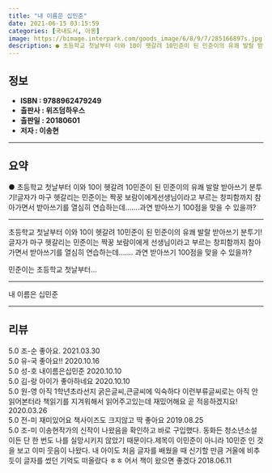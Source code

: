 ```yaml
---
title: "내 이름은 십민준"
date: 2021-06-15 03:15:59
categories: [국내도서, 아동]
image: https://bimage.interpark.com/goods_image/6/8/9/7/285166897s.jpg
description: ● 초등학교 첫날부터 이와 10이 헷갈려 10민준이 된 민준이의 유쾌 발랄 받아쓰기 분투기!글자가 마구 헷갈리는 민준이는 짝꿍 보람이에게선생님이라고 부르는 창피함까지 참아가면서 받아쓰기를 열심히 연습하는데…….과연 받아쓰기 100점을 맞을 수 있을까?
---
```


## **정보**

- **ISBN : 9788962479249**
- **출판사 : 위즈덤하우스**
- **출판일 : 20180601**
- **저자 : 이송현**

------



## **요약**

●  초등학교 첫날부터 이와 10이 헷갈려 10민준이 된 민준이의 유쾌 발랄 받아쓰기 분투기!글자가 마구 헷갈리는 민준이는 짝꿍 보람이에게선생님이라고 부르는 창피함까지 참아가면서 받아쓰기를 열심히 연습하는데…….과연 받아쓰기 100점을 맞을 수 있을까?

------

초등학교 첫날부터 이와 10이 헷갈려
10민준이 된 민준이의 유쾌 발랄 받아쓰기 분투기!글자가 마구 헷갈리는 민준이는 짝꿍 보람이에게
선생님이라고 부르는 창피함까지 참아가면서 
받아쓰기를 열심히 연습하는데…….
과연 받아쓰기 100점을 맞을 수 있을까?

민준이는 초등학교 첫날부터... 

------


내 이름은 십민준 

------


## **리뷰** 

5.0 조-순 좋아요. 2021.03.30 <br/>5.0 유-국 좋아요!! 2020.10.16 <br/>5.0 성-호 내이름은십민준 2020.10.10 <br/>5.0 김-랑 아이가 좋아하네요 2020.10.10 <br/>5.0 원-영 아직 1학년초라선지 굵은글씨,큰글씨에 익숙하다
이런부류글씨로는 아직 안읽어본터라 책읽기를 지겨워해서 읽어주고있는데 재밌어해요 곧 적응하겠지요!  2020.03.26 <br/>5.0 전-미 재미있어요 책사이즈도 크지않고 딱 좋아요 2019.08.25 <br/>5.0 조-미 이송현작가의 신작이 나왔음을 확인하고 바로 구입했다. 동화든 청소년소설이든 단 한 번도 나를 실망시키지 않았기 때문이다.제목이 이민준이 아니라 10민준 인 것을 보고 이미 웃음이 나왔다. 내 아이도 처음 글자를 배웠을 때 신기할 만큼 거울에 비추 듯이 글자를 썼던 기억도 떠올랐다 ㅎㅎ 어서 책이 왔으면 좋겠다 2018.06.11 <br/>